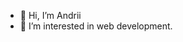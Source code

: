 - 👋 Hi, I’m Andrii
- 👀 I’m interested in web development.
<!---
Andrii-557/Andrii-557 is a ✨ special ✨ repository because its `README.md` (this file) appears on your GitHub profile.
You can click the Preview link to take a look at your changes.
--->
